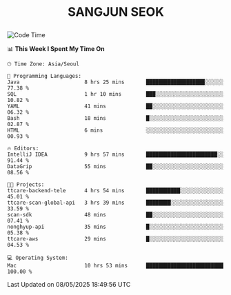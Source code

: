 <h1>
 <p align="center">
   SANGJUN SEOK
 </p>
</h1>

<!--START_SECTION:waka-->
![Code Time](http://img.shields.io/badge/Code%20Time-4%2C288%20hrs%2016%20mins-blue)

📊 **This Week I Spent My Time On** 

```text
🕑︎ Time Zone: Asia/Seoul

💬 Programming Languages: 
Java                     8 hrs 25 mins       ███████████████████░░░░░░   77.38 % 
SQL                      1 hr 10 mins        ███░░░░░░░░░░░░░░░░░░░░░░   10.82 % 
YAML                     41 mins             ██░░░░░░░░░░░░░░░░░░░░░░░   06.32 % 
Bash                     18 mins             █░░░░░░░░░░░░░░░░░░░░░░░░   02.87 % 
HTML                     6 mins              ░░░░░░░░░░░░░░░░░░░░░░░░░   00.93 % 

🔥 Editors: 
IntelliJ IDEA            9 hrs 57 mins       ███████████████████████░░   91.44 % 
DataGrip                 55 mins             ██░░░░░░░░░░░░░░░░░░░░░░░   08.56 % 

🐱‍💻 Projects: 
ttcare-backend-tele      4 hrs 54 mins       ███████████░░░░░░░░░░░░░░   45.01 % 
ttcare-scan-global-api   3 hrs 39 mins       ████████░░░░░░░░░░░░░░░░░   33.59 % 
scan-sdk                 48 mins             ██░░░░░░░░░░░░░░░░░░░░░░░   07.41 % 
nonghyup-api             35 mins             █░░░░░░░░░░░░░░░░░░░░░░░░   05.38 % 
ttcare-aws               29 mins             █░░░░░░░░░░░░░░░░░░░░░░░░   04.53 % 

💻 Operating System: 
Mac                      10 hrs 53 mins      █████████████████████████   100.00 % 
```


 Last Updated on 08/05/2025 18:49:56 UTC
<!--END_SECTION:waka-->
